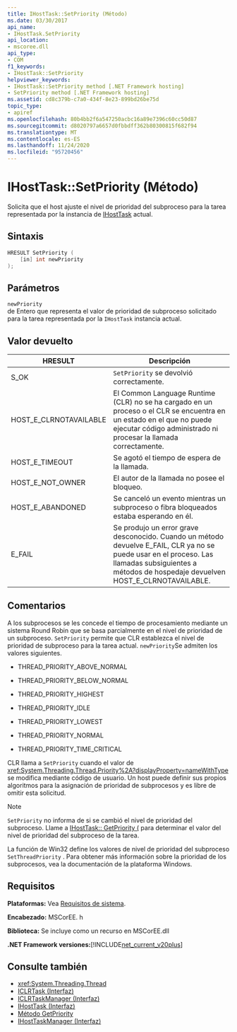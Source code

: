 ```yaml
---
title: IHostTask::SetPriority (Método)
ms.date: 03/30/2017
api_name:
- IHostTask.SetPriority
api_location:
- mscoree.dll
api_type:
- COM
f1_keywords:
- IHostTask::SetPriority
helpviewer_keywords:
- IHostTask::SetPriority method [.NET Framework hosting]
- SetPriority method [.NET Framework hosting]
ms.assetid: cd8c379b-c7a0-434f-8e23-899bd26be75d
topic_type:
- apiref
ms.openlocfilehash: 80b4bb2f6a547250acbc16a89e7396c60cc50d87
ms.sourcegitcommit: d8020797a6657d0fbbdff362b80300815f682f94
ms.translationtype: MT
ms.contentlocale: es-ES
ms.lasthandoff: 11/24/2020
ms.locfileid: "95720456"
---
```

# <a name="ihosttasksetpriority-method"></a>IHostTask::SetPriority (Método)

Solicita que el host ajuste el nivel de prioridad del subproceso para la tarea representada por la instancia de [IHostTask](ihosttask-interface.md) actual.  
  
## <a name="syntax"></a>Sintaxis  
  
```cpp  
HRESULT SetPriority (  
    [in] int newPriority  
);  
```  
  
## <a name="parameters"></a>Parámetros  

 `newPriority`  
 de Entero que representa el valor de prioridad de subproceso solicitado para la tarea representada por la `IHostTask` instancia actual.  
  
## <a name="return-value"></a>Valor devuelto  
  
|HRESULT|Descripción|  
|-------------|-----------------|  
|S_OK|`SetPriority` se devolvió correctamente.|  
|HOST_E_CLRNOTAVAILABLE|El Common Language Runtime (CLR) no se ha cargado en un proceso o el CLR se encuentra en un estado en el que no puede ejecutar código administrado ni procesar la llamada correctamente.|  
|HOST_E_TIMEOUT|Se agotó el tiempo de espera de la llamada.|  
|HOST_E_NOT_OWNER|El autor de la llamada no posee el bloqueo.|  
|HOST_E_ABANDONED|Se canceló un evento mientras un subproceso o fibra bloqueados estaba esperando en él.|  
|E_FAIL|Se produjo un error grave desconocido. Cuando un método devuelve E_FAIL, CLR ya no se puede usar en el proceso. Las llamadas subsiguientes a métodos de hospedaje devuelven HOST_E_CLRNOTAVAILABLE.|  
  
## <a name="remarks"></a>Comentarios  

 A los subprocesos se les concede el tiempo de procesamiento mediante un sistema Round Robin que se basa parcialmente en el nivel de prioridad de un subproceso. `SetPriority` permite que CLR establezca el nivel de prioridad de subproceso para la tarea actual. `newPriority`Se admiten los valores siguientes.  
  
- THREAD_PRIORITY_ABOVE_NORMAL  
  
- THREAD_PRIORITY_BELOW_NORMAL  
  
- THREAD_PRIORITY_HIGHEST  
  
- THREAD_PRIORITY_IDLE  
  
- THREAD_PRIORITY_LOWEST  
  
- THREAD_PRIORITY_NORMAL  
  
- THREAD_PRIORITY_TIME_CRITICAL  
  
 CLR llama a `SetPriority` cuando el valor de <xref:System.Threading.Thread.Priority%2A?displayProperty=nameWithType> se modifica mediante código de usuario. Un host puede definir sus propios algoritmos para la asignación de prioridad de subprocesos y es libre de omitir esta solicitud.  
  
> [!NOTE]
> `SetPriority` no informa de si se cambió el nivel de prioridad del subproceso. Llame a [IHostTask:: GetPriority (](ihosttask-getpriority-method.md) para determinar el valor del nivel de prioridad del subproceso de la tarea.  
  
 La función de Win32 define los valores de nivel de prioridad del subproceso `SetThreadPriority` . Para obtener más información sobre la prioridad de los subprocesos, vea la documentación de la plataforma Windows.  
  
## <a name="requirements"></a>Requisitos  

 **Plataformas:** Vea [Requisitos de sistema](../../get-started/system-requirements.md).  
  
 **Encabezado:** MSCorEE. h  
  
 **Biblioteca:** Se incluye como un recurso en MSCorEE.dll  
  
 **.NET Framework versiones:**[!INCLUDE[net_current_v20plus](../../../../includes/net-current-v20plus-md.md)]  
  
## <a name="see-also"></a>Consulte también

- <xref:System.Threading.Thread>
- [ICLRTask (Interfaz)](iclrtask-interface.md)
- [ICLRTaskManager (Interfaz)](iclrtaskmanager-interface.md)
- [IHostTask (Interfaz)](ihosttask-interface.md)
- [Método GetPriority](ihosttask-getpriority-method.md)
- [IHostTaskManager (Interfaz)](ihosttaskmanager-interface.md)
